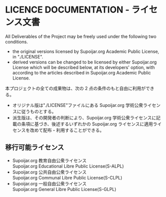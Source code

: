 # LICENCE DOCUMENTATION - ライセンス文書　　

All Deliverables of the Project may be freely used under the following two conditions.

- the original versions licensed by Supoijar.org Academic Public License, in "./LICENSE".
- derived versions can be changed to be licensed by either Supoijar.org License which will be described below, at its developers' option, with according to the articles described in Supoijar.org Academic Public License.

本プロジェクトの全ての成果物は、次の 2 点の条件のもと自由に利用ができる。

- オリジナル版は"./LICENSE"ファイルにある Supoijar.org 学術公衆ライセンスに従うものとする。
- 派生版は、その開発者の判断により、Supoijar.org 学術公衆ライセンスに記載の条項に基づき、後述するいずれかの Supoijar.org ライセンスに適用ライセンスを改めて配布・利用することができる。

## 移行可能ライセンス

- Supoijar.org 教育自由公衆ライセンス  
   Supoijar.org Educational Libre Public License(S-ALPL)
- Supoijar.org 公共自由公衆ライセンス  
   Supoijar.org Communal Libre Public License(S-CLPL)
- Supoijar.org 一般自由公衆ライセンス  
  Supoijar.org General Libre Public License(S-GLPL)
